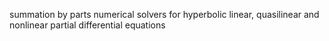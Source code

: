 summation by parts numerical solvers for hyperbolic linear, quasilinear and nonlinear partial differential equations
